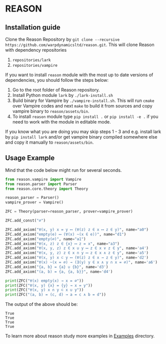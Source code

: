 # REASON

## Installation guide

Clone the Reason Repository by `git clone --recursive https://github.com/warpdynamicsltd/reason.git`. 
This will clone Reason with dependency repositories

1. `repositories/lark`
2. `repositories/vampire`

If you want to install `reason` module with the most up to date versions of dependencies, you should follow the steps below:

1. Go to the root folder of Reason repository.
2. Install Python module `lark` by `./lark-install.sh`
3. Build binary for Vampire by `./vampire-install.sh`. This will run `cmake` over Vampire codes and next `make` to build it from sources and copy vampire binary to `reason/assets/bin`.
4. To install `reason` module type `pip install .` or `pip install -e .` if you need to work with the module in editable mode.

If you know what you are doing you may skip steps 1 - 3 and e.g. install lark by `pip install lark` 
and/or get vampire binary compiled somewhere else and copy it manually to `reason/assets/bin`.

## Usage Example

Mind that the code below might run for several seconds.

```python
from reason.vampire import Vampire
from reason.parser import Parser
from reason.core.theory import Theory

reason_parser = Parser()
vampire_prover = Vampire()

ZFC = Theory(parser=reason_parser, prover=vampire_prover)

ZFC.add_const("∅")

ZFC.add_axiom("∀(x, y) x = y ⟷ (∀(z) z ∈ x ⟷ z ∈ y)", name="a0")
ZFC.add_axiom("empty(e) ⟷ (∀(x) ~(x ∈ e))", name="d1")
ZFC.add_axiom("empty(∅)", name="a1")
ZFC.add_axiom("∀(x, z) z ∈ {x} ⟷ z = x", name="a3")
ZFC.add_axiom("∀(x, y, z) z ∈ x ∪ y ⟷ z ∈ x ∨ z ∈ y", name='a4')
ZFC.add_axiom("∀(x, y, z) z ∈ x ∩ y ⟷ z ∈ x ∧ z ∈ y", name='a5')
ZFC.add_axiom("∀(x, y) x ⊂ y ⟷ (∀(z) z ∈ x → z ∈ y)", name='d2')
ZFC.add_axiom("∀(x) ~(x = ∅) → (∃(y) y ∈ x ∧ y ∩ x = ∅)", name='a6')
ZFC.add_axiom("{a, b} = {a} ∪ {b}", name='d3')
ZFC.add_axiom("(a, b) = {a, {a, b}}", name='d4')

print(ZFC("∀(x) empty(x) → x = ∅"))
print(ZFC("∀(x, y) {x} = {y} → x = y"))
print(ZFC("∀(x, y) x ∩ y ⊂ x ∪ y"))
print(ZFC("(a, b) = (c, d) → a = c ∧ b = d"))
```

The output of the above should be:

```
True
True
True
True
```

To learn more about reason study more examples in [Examples](examples) directory.